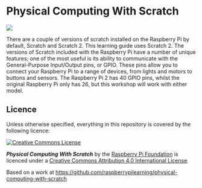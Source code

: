 # Physical Computing With Scratch

![](cover.png)

There are a couple of versions of scratch installed on the Raspberry Pi by default, Scratch and Scratch 2.  This learning guide uses Scratch 2.
The versions of Scratch included with the Raspberry Pi have a number of unique features; one of the most useful is its ability to communicate with the General-Purpose Input/Output pins, or GPIO. These pins allow you to connect your Raspberry Pi to a range of devices, from lights and motors to buttons and sensors. The Raspberry Pi 2 has 40 GPIO pins, whilst the original Raspberry Pi only has 26, but this workshop will work with either model.

## Licence

Unless otherwise specified, everything in this repository is covered by the following licence:

[![Creative Commons License](http://i.creativecommons.org/l/by-sa/4.0/88x31.png)](http://creativecommons.org/licenses/by-sa/4.0/)

***Physical Computing With Scratch*** by the [Raspberry Pi Foundation](http://www.raspberrypi.org) is licenced under a [Creative Commons Attribution 4.0 International License](http://creativecommons.org/licenses/by-sa/4.0/).

Based on a work at https://github.com/raspberrypilearning/physical-computing-with-scratch
